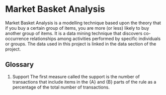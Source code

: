 # Market Basket Analysis
Market Basket Analysis is a modelling technique based upon the theory that if you buy a certain group of items, you are more (or less) likely to buy another group of items. It is a data mining technique that discovers co-occurrence relationships among activities performed by specific individuals or groups.
The data used in this project is linked in the data section of the project.
## Glossary
1. Support 
   The first measure called the support is the number of transactions that include items in the {A} and {B} parts of the rule as a  percentage of the total number of transactions.
